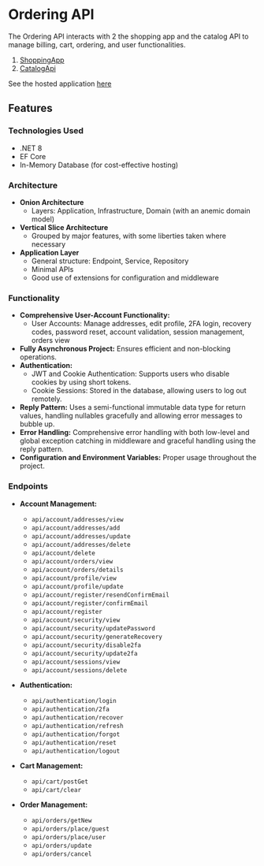 # Ordering API

The Ordering API interacts with 2 the shopping app and the catalog API to manage billing, cart, ordering, and user functionalities.

1. [ShoppingApp](https://github.com/MintTree117/ShoppingApp.git)
2. [CatalogApi](https://github.com/MintTree117/CatalogApi.git)

See the hosted application [here](https://happy-bush-0b0f3e80f.5.azurestaticapps.net/)

## Features

### Technologies Used

- .NET 8
- EF Core
- In-Memory Database (for cost-effective hosting)

### Architecture

- **Onion Architecture**
  - Layers: Application, Infrastructure, Domain (with an anemic domain model)
- **Vertical Slice Architecture**
  - Grouped by major features, with some liberties taken where necessary
- **Application Layer**
  - General structure: Endpoint, Service, Repository
  - Minimal APIs
  - Good use of extensions for configuration and middleware

### Functionality

- **Comprehensive User-Account Functionality:**
  - User Accounts: Manage addresses, edit profile, 2FA login, recovery codes, password reset, account validation, session management, orders view
- **Fully Asynchronous Project:** Ensures efficient and non-blocking operations.
- **Authentication:**
  - JWT and Cookie Authentication: Supports users who disable cookies by using short tokens.
  - Cookie Sessions: Stored in the database, allowing users to log out remotely.
- **Reply Pattern:** Uses a semi-functional immutable data type for return values, handling nullables gracefully and allowing error messages to bubble up.
- **Error Handling:** Comprehensive error handling with both low-level and global exception catching in middleware and graceful handling using the reply pattern.
- **Configuration and Environment Variables:** Proper usage throughout the project.

### Endpoints

- **Account Management:**
  - `api/account/addresses/view`
  - `api/account/addresses/add`
  - `api/account/addresses/update`
  - `api/account/addresses/delete`
  - `api/account/delete`
  - `api/account/orders/view`
  - `api/account/orders/details`
  - `api/account/profile/view`
  - `api/account/profile/update`
  - `api/account/register/resendConfirmEmail`
  - `api/account/register/confirmEmail`
  - `api/account/register`
  - `api/account/security/view`
  - `api/account/security/updatePassword`
  - `api/account/security/generateRecovery`
  - `api/account/security/disable2fa`
  - `api/account/security/update2fa`
  - `api/account/sessions/view`
  - `api/account/sessions/delete`

- **Authentication:**
  - `api/authentication/login`
  - `api/authentication/2fa`
  - `api/authentication/recover`
  - `api/authentication/refresh`
  - `api/authentication/forgot`
  - `api/authentication/reset`
  - `api/authentication/logout`

- **Cart Management:**
  - `api/cart/postGet`
  - `api/cart/clear`

- **Order Management:**
  - `api/orders/getNew`
  - `api/orders/place/guest`
  - `api/orders/place/user`
  - `api/orders/update`
  - `api/orders/cancel`
